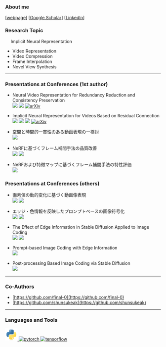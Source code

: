 ### About me
[[webpage](https://th359.github.io/)] [[Google Scholar](https://scholar.google.com/citations?user=I_9AZyYAAAAJ)] [[LinkedIn](https://www.linkedin.com/in/taiga-hayami-b53b80317/)]<br> 

### Research Topic
&emsp; Implicit Neural Representation<br>
- Video Representation<br>
- Video Compression<br>
- Frame Interpolation<br>
- Novel View Synthesis<br>

---
### Presentations at Conferences (1st author)
- Neural Video Representation for Redundancy Reduction and Consistency Preservation <br>
  [<img src="https://img.shields.io/badge/ICCE 2025-lightgray.svg?style=flat&logo=java">](https://icce.org/2025/)
  [<img src="https://img.shields.io/badge/-GitHub-181717.svg?logo=github&style=flat">](https://github.com/th359/NVR-RRCP)
  [![arXiv](https://img.shields.io/badge/arXiv-2409.18497-b31b1b.svg)](https://arxiv.org/abs/2409.18497)

- Implicit Neural Representation for Videos Based on Residual Connection <br>
  [<img src="https://img.shields.io/badge/GCCE 2024-lightgray.svg?style=flat&logo=java">](https://www.ieee-gcce.org/2024/index.html)
  [<img src="https://img.shields.io/badge/-GitHub-181717.svg?logo=github&style=flat">](https://github.com/th359/RC-HNeRV)
  [<img src="https://img.shields.io/badge/IEEE Xplore-17445A.svg?style=flat&logo=java">](https://ieeexplore.ieee.org/document/10760573)
  [![arXiv](https://img.shields.io/badge/arXiv-2407.06164-b31b1b.svg)](https://arxiv.org/abs/2407.06164)

- 空間と時間的一貫性のある動画表現の一検討 <br>
  [<img src="https://img.shields.io/badge/PCSJ/IMPS 2024-lightgray.svg?style=flat&logo=java">](https://www.pcsj-imps.org/archive/2024.html)

- NeRFに基づくフレーム補間手法の品質改善 <br>
  [<img src="https://img.shields.io/badge/IEICE 2024-lightgray.svg?style=flat&logo=java">](https://www.ieice.org/jpn_r/activities/taikai/general/2024/)
  [<img src="https://img.shields.io/badge/paper-B31B1B.svg?style=flat&logo=java">](https://www.ams.giti.waseda.ac.jp/data/pdf-files/2024IEICE_D-11A-26.pdf)

- NeRFおよび特徴マップに基づくフレーム補間手法の特性評価 <br>
  [<img src="https://img.shields.io/badge/PCSJ/IMPS 2023-lightgray.svg?style=flat&logo=java">](https://www.pcsj-imps.org/archive/2023.html)

### Presentations at Conferences (others)
- 画素値の動的変化に基づく動画像表現 <br>
  [<img src="https://img.shields.io/badge/ITE annual conv. 2024-lightgray.svg?style=flat&logo=java">](https://www.ite.or.jp/annual/2024/)
  [<img src="https://img.shields.io/badge/paper-B31B1B.svg?style=flat&logo=java">](https://www.ams.giti.waseda.ac.jp/data/pdf-files/2024ITE_shindo.pdf)

- エッジ・色情報を反映したプロンプトベースの画像符号化 <br>
  [<img src="https://img.shields.io/badge/IEICE 2024-lightgray.svg?style=flat&logo=java">](https://www.ieice.org/jpn_r/activities/taikai/general/2024/)
  [<img src="https://img.shields.io/badge/paper-B31B1B.svg?style=flat&logo=java">](https://www.ams.giti.waseda.ac.jp/data/pdf-files/2024IEICE_D-11A-27.pdf)

- The Effect of Edge Information in Stable Diffusion Applied to Image Coding <br>
  [<img src="https://img.shields.io/badge/IEVC 2024-lightgray.svg?style=flat&logo=java">](https://www.iieej.org/en/ievc2024/)
  [<img src="https://img.shields.io/badge/paper-B31B1B.svg?style=flat&logo=java">](https://www.ams.giti.waseda.ac.jp/data/pdf-files/2024IEVC_LBP-15.pdf)

- Prompt-based Image Coding with Edge Information <br>
  [<img src="https://img.shields.io/badge/PCSJ/IMPS 2023-lightgray.svg?style=flat&logo=java">](https://www.pcsj-imps.org/archive/2023.html)

- Post-processing Based Image Coding via Stable Diffusion <br>
  [<img src="https://img.shields.io/badge/PCSJ/IMPS 2023-lightgray.svg?style=flat&logo=java">](https://www.pcsj-imps.org/archive/2023.html)

---

### Co-Authors
- [https://github.com/final-0](https://github.com/final-0)
- [https://github.com/shunsukeak](https://github.com/shunsukeak)

---

### Languages and Tools
<p align="left"> <a href="https://www.python.org" target="_blank" rel="noreferrer"> <img src="https://raw.githubusercontent.com/devicons/devicon/master/icons/python/python-original.svg" alt="python" width="40" height="40"/> </a> <a href="https://pytorch.org/" target="_blank" rel="noreferrer"> <img src="https://www.vectorlogo.zone/logos/pytorch/pytorch-icon.svg" alt="pytorch" width="40" height="40"/> </a> <a href="https://www.tensorflow.org" target="_blank" rel="noreferrer"> <img src="https://www.vectorlogo.zone/logos/tensorflow/tensorflow-icon.svg" alt="tensorflow" width="40" height="40"/> </a> </p>
